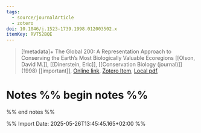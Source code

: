 ```yaml
---
tags:
  - source/journalArticle
  - zotero
doi: 10.1046/j.1523-1739.1998.012003502.x
itemKey: RVT52BQE
---
```

>[!metadata]+
> The Global 200: A Representation Approach to Conserving the Earth’s Most Biologically Valuable Ecoregions
> [[Olson, David M.]], [[Dinerstein, Eric]], 
> [[Conservation Biology (journal)]] (1998)
> [[important]], 
> [Online link](https://onlinelibrary.wiley.com/doi/abs/10.1046/j.1523-1739.1998.012003502.x), [Zotero Item](zotero://select/library/items/RVT52BQE), [Local pdf](file://C:/Users/aburg/Documents/references/zotero/storage/SACPAE27/Olson1998_Global200a.pdf), 

# Notes %% begin notes %%

%% end notes %%




%% Import Date: 2025-05-26T13:45:45.165+02:00 %%

